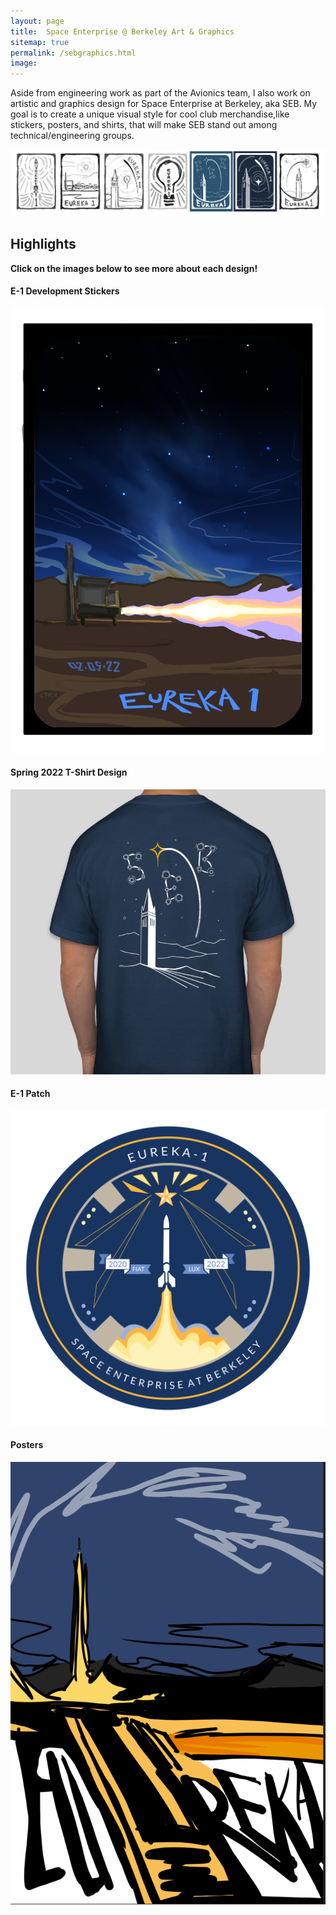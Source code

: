 ```yaml
---
layout: page
title:  Space Enterprise @ Berkeley Art & Graphics
sitemap: true
permalink: /sebgraphics.html
image: 
---
```


Aside from engineering work as part of the Avionics team, I also work on artistic and graphics design for 
Space Enterprise at Berkeley, aka SEB. My goal is to create a unique visual style for cool club merchandise,like stickers, posters, and shirts, that will make SEB stand out among technical/engineering groups.  


<img src="/images/posts/seb/art/sebdrafting.png" width="600"/>


## Highlights

**Click on the images below to see more about each design!**

#### E-1 Development Stickers

<a href="https://ctychen.github.io/e1stickers.html">
  <img src="/images/posts/seb/art/fulldurstickerv2.png">
</a>


#### Spring 2022 T-Shirt Design

<a href="https://ctychen.github.io/sp22shirts.html">
  <img src="/images/posts/seb/art/final_back.png">
</a>

#### E-1 Patch

<a href="https://ctychen.github.io/e1patch.html">
  <img src="/images/posts/seb/art/E1_Patch_V_F.png">
</a>

#### Posters

<a href="https://ctychen.github.io/sebposters.html">
  <img src="/images/posts/seb/art/LaunchPosterSketch.png">
</a>


<!-- <img src="/images/posts/seb/E1_Patch_V5.png" width="600"/>

<img src="/images/posts/seb/hotfire3/hf1.jpg" width="600"/>

<img src="/images/posts/seb/hotfire3/hf2.jpg" width="600"/>

<img src="/images/posts/seb/hotfire3/hf2a.jpg" width="600"/> -->
